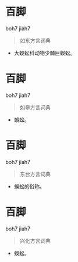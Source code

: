 # 百脚
boh7 jiah7
> 如东方言词典
- 大蜈蚣科动物少棘巨蜈蚣。

# 百脚
boh7 jiah7
> 如皋方言词典
- 蜈蚣。

# 百脚
boh7 jiah7
> 东台方言词典
- 蜈蚣的俗称。

# 百脚
boh7 jiah7
> 兴化方言词典
- 蜈蚣。
